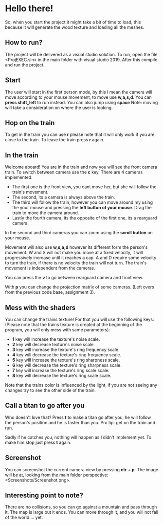 # Hello there!

So, when you start the project it might take a bit of time to load, this because it will generate the wood texture and loading all the meshes. 

## How to run?

The project will be delivered as a visual studio solution. To run, open the file
<ProjEXEC.sln> in the main folder with visual studio 2019. After this compile and run the project.


## Start

The user will start in the first person mode, by this I mean the camera will move according to your mouse movement, to move use **w,a,s,d**. You can **press shift_left** to run instead. You can also jump using **space**
Note: moving will take a consideration on where the user is looking.

## Hop on the train

To get in the train you can use **r** please note that it will only work if you are close to the train.
To leave the train press **r** again.

## In the train

Welcome aboard! You are in the train and now you will see the front camera train. To switch between camera use the **c** key. There are 4 cameras implemented:
 
 - The first one is the front view, you cant move her, but she will follow the train's movement.
 - The second, its a camera is always above the train.
 - The third will follow the train, however you can move around my using the your mouse and pressing the **left button of your mouse**. Drag the train to move the camera around.
 - Lastly the fourth camera, its the opposite of the first one, its a rearguard camera. 

In the second and third cameras you can zoom using the **scroll button** on your mouse.

Movement will also use **w,s,a,d** however its different form the person's movement.
W and S will not make you move at a fixed velocity, it will progressively increase until it reaches a cap. A and D require some velocity to turn the train, if there is no velocity the train will not turn. The train's movement is independent from the cameras.

You can press the **v** to go between rearguard camera and front view.

With **p** you can change the projection matrix of some cameras.
(Left overs from the previous code base, assignment 3).

## Mess with the shaders

You can change the trains texture! For that you will use the following keys:
(Please note that the trains texture is created at the beginning of the program, you will only mess with same parameters):

 - **1** key will increase the texture's noise scale.
 - **2** key will decrease texture's noise scale.
 - **3** key will increase the texture's ring frequency scale.
 - **4** key will decrease the texture's ring frequency scale.
 - **5** key will increase the texture's  ring sharpness scale.
 - **6** key will decrease the texture's ring sharpness scale.
 - **7** key will increase the texture's ring scale scale.
 - **8** key will decrease the texture's ring scale scale.

Note that the trains color is influenced by the light, if you are not seeing any changes try to see the other side of the train.

## Call a titan to go after you

Who doesn't love that? Press **t** to make a titan go after you, he will follow the person's position and he is faster than you. Pro tip: get on the train and run.

Sadly if he catches you, nothing will happen as I didn't implement yet.
To make him stop just press **t** again.

## Screenshot

You can screenshot the current camera view by pressing **ctr** + **p**.
The image will be at, looking from the main folder perspective:  <Screenshots/Screenshot.png>.

## Interesting point to note?

There are no collisions, so you can go against a mountain and pass through it.
The map is large but it ends. You can move through it, and you will not fall of the world.... yet. 
